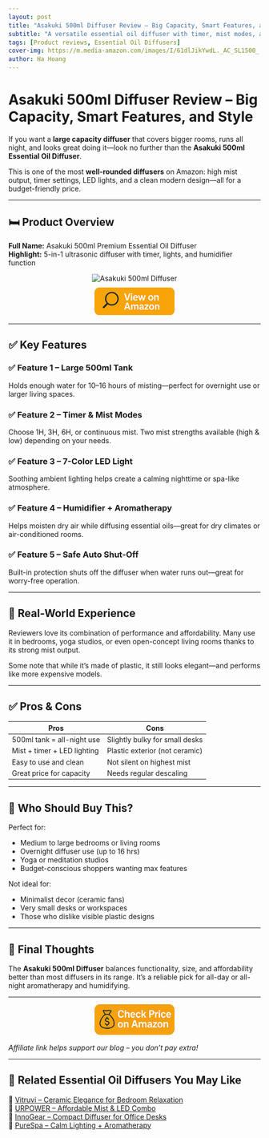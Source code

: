 ```yaml
---
layout: post
title: "Asakuki 500ml Diffuser Review – Big Capacity, Smart Features, and Style"
subtitle: "A versatile essential oil diffuser with timer, mist modes, and large tank for all-night relaxation."
tags: [Product reviews, Essential Oil Diffusers]
cover-img: https://m.media-amazon.com/images/I/61dlJikYwdL._AC_SL1500_.jpg
author: Ha Hoang
---
```


# Asakuki 500ml Diffuser Review – Big Capacity, Smart Features, and Style

If you want a **large capacity diffuser** that covers bigger rooms, runs all night, and looks great doing it—look no further than the **Asakuki 500ml Essential Oil Diffuser**.

This is one of the most **well-rounded diffusers** on Amazon: high mist output, timer settings, LED lights, and a clean modern design—all for a budget-friendly price.

---

## 🛏️ Product Overview

**Full Name:** Asakuki 500ml Premium Essential Oil Diffuser  
**Highlight:** 5-in-1 ultrasonic diffuser with timer, lights, and humidifier function

<div style="text-align:center;">
  <img src="https://m.media-amazon.com/images/I/61dlJikYwdL._AC_SL1500_.jpg" alt="Asakuki 500ml Diffuser" style="width:400px; height:auto;" />
  <br/>
  <a href="https://amzn.to/3VshOn7" target="_blank" rel="nofollow sponsored noopener">
    <img src="/assets/img/view.png" alt="View on Amazon" style="width:160px; height:auto; margin-top:10px;" />
  </a>
</div>

---

## ✅ Key Features

### ✅ Feature 1 – Large 500ml Tank  
Holds enough water for 10–16 hours of misting—perfect for overnight use or larger living spaces.

### ✅ Feature 2 – Timer & Mist Modes  
Choose 1H, 3H, 6H, or continuous mist. Two mist strengths available (high & low) depending on your needs.

### ✅ Feature 3 – 7-Color LED Light  
Soothing ambient lighting helps create a calming nighttime or spa-like atmosphere.

### ✅ Feature 4 – Humidifier + Aromatherapy  
Helps moisten dry air while diffusing essential oils—great for dry climates or air-conditioned rooms.

### ✅ Feature 5 – Safe Auto Shut-Off  
Built-in protection shuts off the diffuser when water runs out—great for worry-free operation.

---

## 🧪 Real-World Experience

Reviewers love its combination of performance and affordability. Many use it in bedrooms, yoga studios, or even open-concept living rooms thanks to its strong mist output.

Some note that while it’s made of plastic, it still looks elegant—and performs like more expensive models.

---

## ✅ Pros & Cons

| Pros | Cons |
|------|------|
| 500ml tank = all-night use | Slightly bulky for small desks |
| Mist + timer + LED lighting | Plastic exterior (not ceramic) |
| Easy to use and clean | Not silent on highest mist |
| Great price for capacity | Needs regular descaling |

---

## 👥 Who Should Buy This?

Perfect for:

- Medium to large bedrooms or living rooms  
- Overnight diffuser use (up to 16 hrs)  
- Yoga or meditation studios  
- Budget-conscious shoppers wanting max features

Not ideal for:

- Minimalist decor (ceramic fans)  
- Very small desks or workspaces  
- Those who dislike visible plastic designs

---

## 🤔 Final Thoughts

The **Asakuki 500ml Diffuser** balances functionality, size, and affordability better than most diffusers in its range. It’s a reliable pick for all-day or all-night aromatherapy and humidifying.

---

<div style="text-align:center;">
  <a href="https://amzn.to/3VshOn7" target="_blank" rel="nofollow sponsored noopener">
    <img src="/assets/img/checkprice.png" alt="Check price on Amazon" style="width:160px; height:auto;" />
  </a>
</div>

*Affiliate link helps support our blog – you don’t pay extra!*

---

## 🧾 Related Essential Oil Diffusers You May Like

<ul style="list-style: none; padding-left: 0;">
  <li>🔗 <a href="https://havan.yoga/2025-05-14-vitruvi-stone-diffuser-review/">Vitruvi – Ceramic Elegance for Bedroom Relaxation</a></li>
  <li>🔗 <a href="https://havan.yoga/2025-05-14-urpower-2nd-gen-diffuser-review/">URPOWER – Affordable Mist & LED Combo</a></li>
  <li>🔗 <a href="https://havan.yoga/2025-05-14-innogear-diffuser-review/">InnoGear – Compact Diffuser for Office Desks</a></li>
  <li>🔗 <a href="https://havan.yoga/2025-05-14-purespa-diffuser-review/">PureSpa – Calm Lighting + Aromatherapy</a></li>
</ul>
